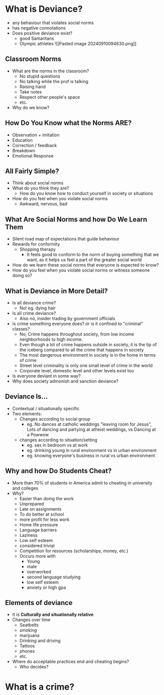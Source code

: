 # What is Deviance?
- any behaviour that violates social norms
- has negative connotations
- Does positive deviance exist?
	- good Samaritans
	- Olympic athletes
![[Pasted image 20240910094630.png]]
## Classroom Norms
- What are the norms in the classroom?
	- No stupid questions
	- No talking while the prof is talking
	- Raising hand
	- Take notes
	- Respect other people's space
	- etc.
- Why do we know?
## How Do You Know what the Norms ARE?
- Observation + imitation
- Education
- Correction / feedback
- Breakdown
- Emotional Response
## All Fairly Simple?
- Think about social norms
- What do you think they are?
	- How do you know how to conduct yourself in society or situations
- How do you feel when you violate social norms
	- Awkward, nervous, bad
## What Are Social Norms and how Do We Learn Them
- Silent road map of expectations that guide behaviour
- Rewards for conformity
	- Shopping therapy
		- It feels good to conform to the norm of buying something that we want, as it helps us feel a part of the greater social world
- How do we learn these social norms that everyone is expected to know?
- How do you feel when you violate social norms or witness someone doing so?
## What is Deviance in More Detail?
- Is all deviance crime?
	- No! eg. dying hair
- Is all crime deviance?
	- Also no, insider trading by government officials
- Is crime something everyone does? or is it confined to "criminal" classes?
	- No, Crime happens throughout society, from low income neighborhoods to high income.
	- Even though a lot of crime happens outside in society, it is the tip of the iceberg compared to all the crime that happens in society
	- The most dangerous environment in society is in the home in terms of crime
	- Street level criminality is only one small level of crime in the world
	- Corporate level, domestic level and other levels exist too
- Is everyone deviant in some way?
- Why does society admonish and sanction deviance?
## Deviance Is...
- Contextual / situationally specific
- Two elements:
	- Changes according to social group
		- eg. No dances at catholic weddings "leaving room for Jesus", Lots of dancing and partying at atheist weddings, vs Dancing at a Powwow
	- changes according to situation/setting
		- eg. sex in bedroom vs at work
		- eg. drinking young in rural environment vs in urban environment
		- eg. knowing everyone's business in rural vs urban environment
## Why and how Do Students Cheat?
- More than 70% of students in America admit to cheating in university and colleges
- Why?
	- Easier than doing the work
	- Unprepared
	- Late on assignments
	- To do better at school
	- more profit for less work
	- Home life pressure
	- Language barriers
	- Laziness
	- Low self esteem
	- considered trivial
	- Competition for resources (scholarships, money, etc.)
	- Occurs more with
		- Young
		- male
		- overworked
		- second language studying
		- low self esteem
		- anxiety or high gpa
## Elements of deviance
- It is **Culturally and situationally relative**
- Changes over time
	- Seatbelts
	- smoking
	- marijuana
	- Drinking and driving
	- Tattoos
	- phones
	- etc.
- Where do acceptable practices end and cheating begins?
	- Who decides?
# What is a crime?
